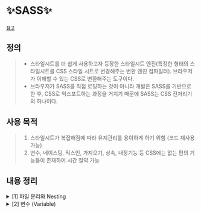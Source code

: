 # ✨SASS✨

[`참고`](https://www.notion.so/23157e6484a64582853c7867f9b88150?v=492e2c8d7a8e4e369c8badfecc5c6676)

## 정의
> - 스타일시트를 더 쉽게 사용하고자 등장한 스타일시트 엔진(특정한 형태의 스타일시트를 CSS 스타일 시트로 변경해주는 변환 엔진 컴파일러). 브라우저가 이해할 수 있는 CSS로 변환해주는 도구이다.
> - 브라우저가 SASS를 직접 로딩하는 것이 아니라 개발은 SASS를 기반으로 한 후, CSS로 익스포트하는 과정을 거치기 때문에 SASS는 CSS 전처리기의 하나이다.

## 사용 목적
> 1. 스타일시트가 복잡해짐에 따라 유지관리를 용이하게 하기 위함 (코드 재사용 가능)
> 2. 변수, 네이스팅, 믹스인, 가져오기, 상속, 내장기능 등 CSS에는 없는 편의 기능들이 존재하여 시간 절약 가능

## 내용 정리

<details>
<summary> [1] 파일 분리와 Nesting</summary>
<div markdown="1">
<br/>
📌 파일 분리  
<br/><br/>
<img src="https://user-images.githubusercontent.com/58348662/147869832-7f0b5331-3927-4887-bbac-782e16dab4e1.png" width="500">
  
> (1) 프레임 별 scss 파일 - `언더바(_)` 사용  
  : `언더바(_)`를 붙이지 않으면 분할 된 파일들도 모두 컴파일되면서 `.css` 파일이 나눠서 저장되기 때문에 `.scss` 파일 이름 앞에 '_'를 붙여 저장한다. 이렇게 하면 Sass에게 이 파일이 main 파일의 일부분임을 알려줘서 해당 파일은 `.css` 파일로 컴파일하지 않고 내부에서 `@import` 형태로 작동하게 된다.  
  
> (2) 메인 scss 파일  
  : 분할된 `.scss` 파일을 import 하는 용도로 사용되며, 컴파일 시 `.css` 파일이 자동으로 생성된다.


📌 Nesting
  > 기존 CSS는 부모에게 상속된 자식 요소에 스타일을 적용할 때 매번 최상위 선택자를 반복 선언해야 된다는 문제가 있지만, 중첩을 사용하면 최상위 선택자를 한 번만 선언하여도 되기에 코드의 반복을 줄일 수 있다.
  ```css
  /* CSS */
  info-list div {
    display: flex;
    font-size: 14px;
    color: #4f4f4f;
  }
  info-list div dt {
    font-weight: 700;
    margin-right: 7px;
  }
  ```
  ```scss
  /* SCSS */
  info-list {
    div {
      display: flex;
      font-size: 14px;
      color: #4f4f4f;
      dt {
        font-weight: 700;
        margin-right: 7px;
      }
    }
  }
  ```
  
  (1) 속성 Nesting
  ```scss
  .add-icon {
    background : {
      image: url("./image.png");
      position: center center;
      repeat: no-repeat;
      size: 14px 14px;
    }
  }
  ```
  
  (2) Ampersand(&)
  ```scss
  .box {
  // 가상선택자
    &:focus{} 
    &:hover{}
    &:active{}
    &:first-child{}
    &:nth-child(2){}
  // 가상요소
    &::after{} 
    &::before{}
  // 공통 클래스명 중첩
    &-red { background: #ffd700; }
    &-yellow { background: #ff6347; }
  }
  ```
  
  (3) @at-root
  : 중첩에서 벗어나고 싶은 선택자 앞에 작성
  ```scss
  .article-content {
    font-size: 14px;
    opacity: 0.7;
    @at-root i {
      opacity: 0.5;
    }
  }
  ```

</div>
</details>

<!---------------------------------------------------------------------------------------------------------------->

<details>
<summary>[2] 변수 (Variable)</summary>
<div markdown="1">
  <br/>
📌 변수 생성 및 사용 : `$`
  
```scss
$bgColor: #FFF;
$font-p: 13px;
$base-font: 'Noto Sans KR', sans-serif;

body {
  background-color: $bgColor;
  font-size: $font-p;
  font-family: $base-font;
}
```
  
📌 TYPE  
  
  |type|ex|
  |:-:|------|
  |numbers|1, .82, 20px, 2em|
  |strings|"./images/a.png", bold, left, uppercase|
  |colors|green, #FFF, rbga(255,0,0,.5)|
  |booleans|true, false|
  |null|null|
  |lists|$sizes: 10px 12px 16px|
  |maps|$weights: ("r":400, "m":500, "b":700)|
  

📌 Lists, Maps
  - Lists
  > `,`, ` `, `/` 로 구분하여 작성  
  index 값이 0이 아닌 1부터 시작하며, -1은 마지막 index를 가르킴  
  
|function|description|
|:-:|-----|
|append(list, value, [separator])|lists의 값을 추가|
|index(list, value)|lists의 값에 대한 인덱스를 리턴|
|nth(list, n)|lists의 n번째 인덱스에 해당하는 값 리턴|
  
  - Maps
  > `(키:값, 키:값, ...)` 형태로 저장하여 사용

|function|description|
|:-:|-----|
|map-get(map,key)|키에 해당하는 값을 리턴|
|map-keys(map)|map에 들어있는 키를 전부 리턴|
|map-values(map)|map에 들어있는 값 전부 리턴|
  
📌 SCOPE
  - local
  > 선언한 자신을 감싸고 있는 중괄호 안에서 사용되며, 하위 단계에 있는 중괄호 안에서도 사용 가능 (뒤에 !global을 붙여 전역변수로 변경 가능)
  - global
  > 가장 윗부분에 정의함으로써 파일 내에 어디서든 사용 가능
  
📌 OPERATOR
  > 1. 비교연산자 - 숫자 ( `<`, `<=`, `>`, `>=` `==`, `!=` )  
  > 2. 산술연산자 - 숫자/색 ( `+`, `-`, `*`, `/`, `%` )  
  > 3. 문자열 ( `a+b` )  
  > 4. 논리연산자 ( `not`, `and`, `or` )  

</div>
</details>



<!-- <details>
<summary></summary>
<div markdown="1">


</div>
</details> -->

